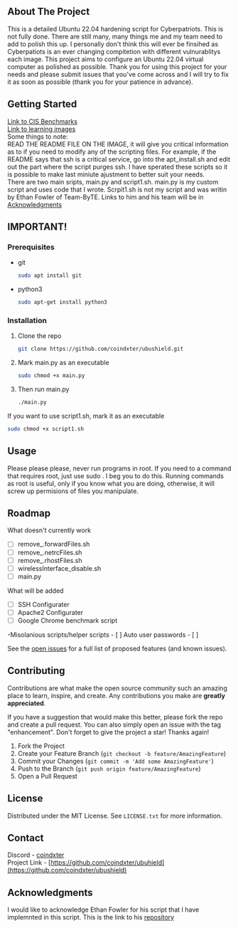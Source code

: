 <!-- ABOUT THE PROJECT -->
## About The Project
This is a detailed Ubuntu 22.04 hardening script for Cyberpatriots.
This is not fully done. There are still many, many things me and my team need to add to polish this up. I personally don't think this will ever be finsihed as Cyberpatiots is an ever changing compitetion with different vulnurablitys each image. This project aims to configure an Ubuntu 22.04 virtual computer as polished as possible. Thank you for using this project for your needs and please submit issues that you've come across and I will try to fix it as soon as possible (thank you for your patience in advance).

<!-- GETTING STARTED -->
## Getting Started

[Link to CIS Benchmarks](https://drive.google.com/drive/folders/1ypIhhKznlM7kV1YDaFEKwkTnpdsPZXk_?usp=sharing)\
[Link to learning images](https://drive.google.com/drive/u/1/folders/1w9VY57FTUfuPinmd2CvVs-oA5N03URW6)\
Some things to note:\
READ THE README FILE ON THE IMAGE, it will give you critical information as to if you need to modify any of the scripting files. For example, if the README says that ssh is a critical service, go into the apt_install.sh and edit out the part where the script purges ssh. I have sperated these scripts so it is possible to make last miniute ajustment to better suit your needs.\
There are two main sripts, main.py and script1.sh. main.py is my custom script and uses code that I wrote. Scrpit1.sh is not my script and was writin by Ethan Fowler of Team-ByTE. Links to him and his team will be in [Acknowledgments](#acknowledgments)

<!-- Important Notes -->
## IMPORTANT!




### Prerequisites

* git
  ```sh
  sudo apt install git
  ```
* python3
  ```sh
  sudo apt-get install python3
  ```

### Installation

1. Clone the repo
   ```sh
   git clone https://github.com/coindxter/ubushield.git
   ```
2. Mark main.py as an executable
   ```sh
   sudo chmod +x main.py
   ```
3. Then run main.py
   ```sh
   ./main.py
   ```

If you want to use script1.sh, mark it as an executable
  ```sh
  sudo chmod +x script1.sh
  ```
<!-- USAGE EXAMPLES -->
## Usage
Please please please, never run programs in root. If you need to a command that requires root, just use sudo <command>. I beg you to do this. Running commands as root is useful, only if you know what you are doing, otherwise, it will screw up permisions of files you manipulate.

<!-- ROADMAP -->
## Roadmap
What doesn't currently work
  - [ ] remove_.forwardFiles.sh
  - [ ] remove_.netrcFiles.sh
  - [ ] remove_.rhostFiles.sh
  - [ ] wirelessInterface_disable.sh
  - [ ] main.py

What will be added
  - [ ] SSH Configurater
  - [ ] Apache2 Configurater
  - [ ] Google Chrome benchmark script

  -Misolanious scripts/helper scripts
    - [ ] Auto user passwords
    - [ ] 


See the [open issues](https://github.com/coindxter/ubushield/issues) for a full list of proposed features (and known issues).

<!-- CONTRIBUTING -->
## Contributing

Contributions are what make the open source community such an amazing place to learn, inspire, and create. Any contributions you make are **greatly appreciated**.

If you have a suggestion that would make this better, please fork the repo and create a pull request. You can also simply open an issue with the tag "enhancement".
Don't forget to give the project a star! Thanks again!

1. Fork the Project
2. Create your Feature Branch (`git checkout -b feature/AmazingFeature`)
3. Commit your Changes (`git commit -m 'Add some AmazingFeature'`)
4. Push to the Branch (`git push origin feature/AmazingFeature`)
5. Open a Pull Request

<!-- LICENSE -->
## License

Distributed under the MIT License. See `LICENSE.txt` for more information.


<!-- CONTACT -->
## Contact

Discord - [coindxter](https://discrodapp.com/users/728364815130820709)\
Project Link -  [https://github.com/coindxter/ubuhield](https://github.com/coindxter/ubushield)

<!-- ACKNOWLEDGMENTS -->
## Acknowledgments
I would like to acknowledge Ethan Fowler for his script that I have implemnted in this script. This is the link to his [repository](https://github.com/ponkio/CyberPatriot/tree/master)
